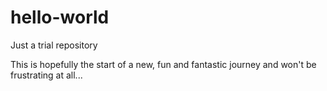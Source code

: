 # hello-world
Just a trial repository

This is hopefully the start of a new, fun and fantastic journey and won't be frustrating at all...
